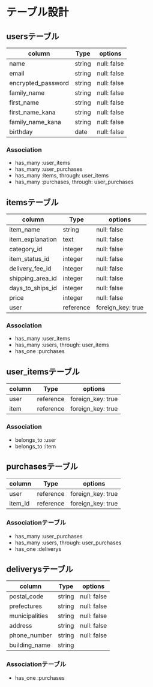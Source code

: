 # テーブル設計

## usersテーブル

|column               |Type    |options    |
|---------------------|--------|-----------|
|name                 |string  |null: false|
|email                |string  |null: false|
|encrypted_password   |string  |null: false|
|family_name          |string  |null: false|
|first_name           |string  |null: false|
|first_name_kana      |string  |null: false|
|family_name_kana     |string  |null: false|
|birthday             |date    |null: false|

### Association

- has_many :user_items
- has_many :user_purchases
- has_many :items, through: user_items
- has_many :purchases, through: user_purchases

## itemsテーブル

|column          |Type     |options          |
|----------------|---------|-----------------|
|item_name       |string   |null: false      |
|item_explanation|text     |null: false      |
|category_id     |integer  |null: false      |
|item_status_id  |integer  |null: false      |
|delivery_fee_id |integer  |null: false      |
|shipping_area_id|integer  |null: false      |
|days_to_ships_id|integer  |null: false      |
|price           |integer  |null: false      |
|user            |reference|foreign_key: true|

### Association

- has_many :user_items
- has_many :users, through: user_items
- has_one :purchases

## user_itemsテーブル

|column|Type     |options          |
|------|---------|-----------------|
|user  |reference|foreign_key: true|
|item  |reference|foreign_key: true|

### Association

- belongs_to :user
- belongs_to :item

## purchasesテーブル

|column    |Type     |options          |
|----------|---------|-----------------|
|user      |reference|foreign_key: true|
|item_id   |reference|foreign_key: true|
### Associationテーブル

- has_many :user_purchases
- has_many :users, through: user_purchases
- has_one :deliverys


## deliverysテーブル

|column        |Type   |options    |
|--------------|-------|-----------|
|postal_code   |string |null: false|
|prefectures   |string |null: false|
|municipalities|string |null: false|
|address       |string |null: false|
|phone_number  |string |null: false|
|building_name |string |           |

### Associationテーブル

- has_one :purchases